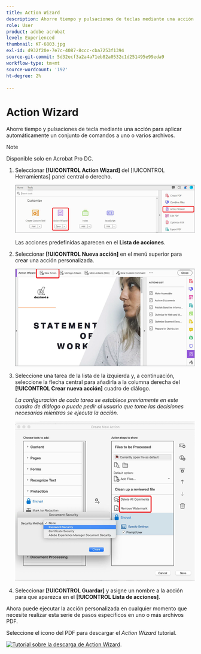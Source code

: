 ```yaml
---
title: Action Wizard
description: Ahorre tiempo y pulsaciones de teclas mediante una acción para aplicar automáticamente un conjunto de comandos a uno o varios archivos
role: User
product: adobe acrobat
level: Experienced
thumbnail: KT-6803.jpg
exl-id: d932f20e-7e7c-4087-8ccc-cba7253f1394
source-git-commit: 5d32ecf3a2a4a71eb82a0532c1d251495e99eda9
workflow-type: tm+mt
source-wordcount: '192'
ht-degree: 2%

---
```


# Action Wizard

Ahorre tiempo y pulsaciones de tecla mediante una acción para aplicar automáticamente un conjunto de comandos a uno o varios archivos.

>[!NOTE]
>
>Disponible solo en Acrobat Pro DC.

1. Seleccionar **[!UICONTROL Action Wizard]** del [!UICONTROL Herramientas] panel central o derecho.

   ![Paso 1 del Action Wizard](../assets/ActionWizard_1.png)

   Las acciones predefinidas aparecen en el **Lista de acciones**.

1. Seleccionar **[!UICONTROL Nueva acción]** en el menú superior para crear una acción personalizada.

   ![Paso 2 del Action Wizard](../assets/ActionWizard_2.png)

1. Seleccione una tarea de la lista de la izquierda y, a continuación, seleccione la flecha central para añadirla a la columna derecha del **[!UICONTROL Crear nueva acción]** cuadro de diálogo.

   *La configuración de cada tarea se establece previamente en este cuadro de diálogo o puede pedir al usuario que tome las decisiones necesarias mientras se ejecuta la acción.*

   ![Paso 3 del Action Wizard](../assets/ActionWizard_3.png)

1. Seleccionar **[!UICONTROL Guardar]** y asigne un nombre a la acción para que aparezca en el **[!UICONTROL Lista de acciones]**.

Ahora puede ejecutar la acción personalizada en cualquier momento que necesite realizar esta serie de pasos específicos en uno o más archivos PDF.

Seleccione el icono del PDF para descargar el *Action Wizard* tutorial.

[![Tutorial sobre la descarga de Action Wizard](../assets/acrobat_PDF_96.png)](../assets/AcrobatDCActionWizard.pdf).
